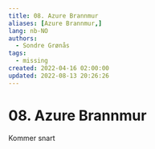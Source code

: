 ```yaml
---
title: 08. Azure Brannmur
aliases: [Azure Brannmur,]
lang: nb-NO
authors:
  - Sondre Grønås
tags:
  - missing
created: 2022-04-16 02:00:00
updated: 2022-08-13 20:26:26
---
```

# 08. Azure Brannmur
Kommer snart